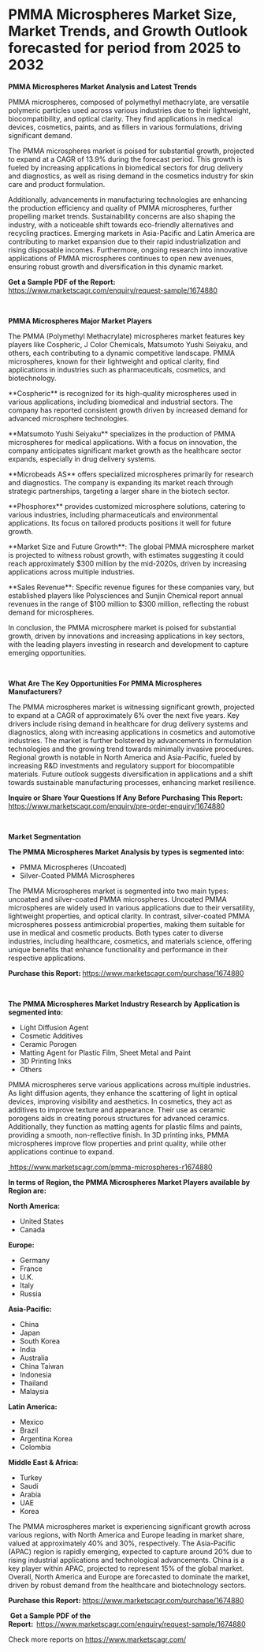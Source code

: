 <p><h1>PMMA Microspheres Market Size, Market Trends, and Growth Outlook forecasted for period from 2025 to 2032</h1></p><p><strong>PMMA Microspheres Market Analysis and Latest Trends</strong></p>
<p><p>PMMA microspheres, composed of polymethyl methacrylate, are versatile polymeric particles used across various industries due to their lightweight, biocompatibility, and optical clarity. They find applications in medical devices, cosmetics, paints, and as fillers in various formulations, driving significant demand.</p><p>The PMMA microspheres market is poised for substantial growth, projected to expand at a CAGR of 13.9% during the forecast period. This growth is fueled by increasing applications in biomedical sectors for drug delivery and diagnostics, as well as rising demand in the cosmetics industry for skin care and product formulation.</p><p>Additionally, advancements in manufacturing technologies are enhancing the production efficiency and quality of PMMA microspheres, further propelling market trends. Sustainability concerns are also shaping the industry, with a noticeable shift towards eco-friendly alternatives and recycling practices. Emerging markets in Asia-Pacific and Latin America are contributing to market expansion due to their rapid industrialization and rising disposable incomes. Furthermore, ongoing research into innovative applications of PMMA microspheres continues to open new avenues, ensuring robust growth and diversification in this dynamic market.</p></p>
<p><strong>Get a Sample PDF of the Report:&nbsp;</strong> <a href="https://www.marketscagr.com/enquiry/request-sample/1674880?utm_campaign=1097&utm_medium=2&utm_source=Github&utm_content=ia&utm_term=30012025&utm_id=pmma-microspheres">https://www.marketscagr.com/enquiry/request-sample/1674880</a></p>
<p>&nbsp;</p>
<p><strong>PMMA Microspheres Major Market Players</strong></p>
<p><p>The PMMA (Polymethyl Methacrylate) microspheres market features key players like Cospheric, J Color Chemicals, Matsumoto Yushi Seiyaku, and others, each contributing to a dynamic competitive landscape. PMMA microspheres, known for their lightweight and optical clarity, find applications in industries such as pharmaceuticals, cosmetics, and biotechnology.</p><p>**Cospheric** is recognized for its high-quality microspheres used in various applications, including biomedical and industrial sectors. The company has reported consistent growth driven by increased demand for advanced microsphere technologies.</p><p>**Matsumoto Yushi Seiyaku** specializes in the production of PMMA microspheres for medical applications. With a focus on innovation, the company anticipates significant market growth as the healthcare sector expands, especially in drug delivery systems.</p><p>**Microbeads AS** offers specialized microspheres primarily for research and diagnostics. The company is expanding its market reach through strategic partnerships, targeting a larger share in the biotech sector.</p><p>**Phosphorex** provides customized microsphere solutions, catering to various industries, including pharmaceuticals and environmental applications. Its focus on tailored products positions it well for future growth.</p><p>**Market Size and Future Growth**: The global PMMA microsphere market is projected to witness robust growth, with estimates suggesting it could reach approximately $300 million by the mid-2020s, driven by increasing applications across multiple industries.</p><p>**Sales Revenue**: Specific revenue figures for these companies vary, but established players like Polysciences and Sunjin Chemical report annual revenues in the range of $100 million to $300 million, reflecting the robust demand for microspheres.</p><p>In conclusion, the PMMA microsphere market is poised for substantial growth, driven by innovations and increasing applications in key sectors, with the leading players investing in research and development to capture emerging opportunities.</p></p>
<p>&nbsp;</p>
<p><strong>What Are The Key Opportunities For PMMA Microspheres Manufacturers?</strong></p>
<p><p>The PMMA microspheres market is witnessing significant growth, projected to expand at a CAGR of approximately 6% over the next five years. Key drivers include rising demand in healthcare for drug delivery systems and diagnostics, along with increasing applications in cosmetics and automotive industries. The market is further bolstered by advancements in formulation technologies and the growing trend towards minimally invasive procedures. Regional growth is notable in North America and Asia-Pacific, fueled by increasing R&D investments and regulatory support for biocompatible materials. Future outlook suggests diversification in applications and a shift towards sustainable manufacturing processes, enhancing market resilience.</p></p>
<p><strong>Inquire or Share Your Questions If Any Before Purchasing This Report:</strong> <a href="https://www.marketscagr.com/enquiry/pre-order-enquiry/1674880?utm_campaign=1097&utm_medium=2&utm_source=Github&utm_content=ia&utm_term=30012025&utm_id=pmma-microspheres">https://www.marketscagr.com/enquiry/pre-order-enquiry/1674880</a></p>
<p>&nbsp;</p>
<p><strong>Market Segmentation</strong></p>
<p><strong>The PMMA Microspheres Market Analysis by types is segmented into:</strong></p>
<p><ul><li>PMMA Microspheres (Uncoated)</li><li>Silver-Coated PMMA Microspheres</li></ul></p>
<p><p>The PMMA Microspheres market is segmented into two main types: uncoated and silver-coated PMMA microspheres. Uncoated PMMA microspheres are widely used in various applications due to their versatility, lightweight properties, and optical clarity. In contrast, silver-coated PMMA microspheres possess antimicrobial properties, making them suitable for use in medical and cosmetic products. Both types cater to diverse industries, including healthcare, cosmetics, and materials science, offering unique benefits that enhance functionality and performance in their respective applications.</p></p>
<p><strong>Purchase this Report:&nbsp;</strong><a href="https://www.marketscagr.com/purchase/1674880?utm_campaign=1097&utm_medium=2&utm_source=Github&utm_content=ia&utm_term=30012025&utm_id=pmma-microspheres">https://www.marketscagr.com/purchase/1674880</a></p>
<p>&nbsp;</p>
<p><strong>The PMMA Microspheres Market Industry Research by Application is segmented into:</strong></p>
<p><ul><li>Light Diffusion Agent</li><li>Cosmetic Additives</li><li>Ceramic Porogen</li><li>Matting Agent for Plastic Film, Sheet Metal and Paint</li><li>3D Printing Inks</li><li>Others</li></ul></p>
<p><p>PMMA microspheres serve various applications across multiple industries. As light diffusion agents, they enhance the scattering of light in optical devices, improving visibility and aesthetics. In cosmetics, they act as additives to improve texture and appearance. Their use as ceramic porogens aids in creating porous structures for advanced ceramics. Additionally, they function as matting agents for plastic films and paints, providing a smooth, non-reflective finish. In 3D printing inks, PMMA microspheres improve flow properties and print quality, while other applications continue to expand.</p></p>
<p><a href="https://www.marketscagr.com/pmma-microspheres-r1674880?utm_campaign=1097&utm_medium=2&utm_source=Github&utm_content=ia&utm_term=30012025&utm_id=pmma-microspheres">&nbsp;https://www.marketscagr.com/pmma-microspheres-r1674880</a></p>
<p><strong>In terms of Region, the PMMA Microspheres Market Players available by Region are:</strong></p>
<p>
    <p> <strong> North America: </strong>
        <ul>
            <li>United States</li>
            <li>Canada</li>
        </ul>
        </p> 
    <p> <strong> Europe: </strong>
        <ul>
            <li>Germany</li>
            <li>France</li>
            <li>U.K.</li>
            <li>Italy</li>
            <li>Russia</li>
        </ul>
        </p> 
    <p> <strong> Asia-Pacific: </strong>
        <ul>
            <li>China</li>
            <li>Japan</li>
            <li>South Korea</li>
            <li>India</li>
            <li>Australia</li>
            <li>China Taiwan</li>
            <li>Indonesia</li>
            <li>Thailand</li>
            <li>Malaysia</li>
        </ul>
        </p> 
    <p> <strong> Latin America: </strong>
        <ul>
            <li>Mexico</li>
            <li>Brazil</li>
            <li>Argentina Korea</li>
            <li>Colombia</li>
        </ul>
        </p> 
    <p> <strong> Middle East & Africa: </strong>
        <ul>
            <li>Turkey</li>
            <li>Saudi</li>
            <li>Arabia</li>
            <li>UAE</li>
            <li>Korea</li>
        </ul>
    </p>
    </p>
<p><p>The PMMA microspheres market is experiencing significant growth across various regions, with North America and Europe leading in market share, valued at approximately 40% and 30%, respectively. The Asia-Pacific (APAC) region is rapidly emerging, expected to capture around 20% due to rising industrial applications and technological advancements. China is a key player within APAC, projected to represent 15% of the global market. Overall, North America and Europe are forecasted to dominate the market, driven by robust demand from the healthcare and biotechnology sectors.</p></p>
<p><strong>Purchase this Report: </strong><a href="https://www.marketscagr.com/purchase/1674880?utm_campaign=1097&utm_medium=2&utm_source=Github&utm_content=ia&utm_term=30012025&utm_id=pmma-microspheres">https://www.marketscagr.com/purchase/1674880</a></p>
<p>&nbsp;<strong>Get a Sample PDF of the Report:&nbsp;&nbsp;</strong><a href="https://www.marketscagr.com/enquiry/request-sample/1674880?utm_campaign=1097&utm_medium=2&utm_source=Github&utm_content=ia&utm_term=30012025&utm_id=pmma-microspheres">https://www.marketscagr.com/enquiry/request-sample/1674880</a></p>
<p><strong></strong></p>
<p>Check more reports on <a href="https://www.marketscagr.com/?utm_campaign=1097&utm_medium=2&utm_source=Github&utm_content=ia&utm_term=30012025&utm_id=pmma-microspheres">https://www.marketscagr.com/</a></p>